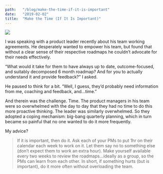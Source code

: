 ```yaml
---
path:	"/blog/make-the-time-if-it-is-important"
date:	"2019-02-02"
title:	"Make the Time (If It Is Important)"
---
```


![](/images/1*zkVZPIaS2cr7eJn16HcQew.jpeg)

I was speaking with a product leader recently about his team working agreements. He desperately wanted to empower his team, but found that without a clear sense of their respective roadmaps he couldn’t advocate for their needs effectively.

“What would it take for them to have always up to date, outcome-focused, and suitably decomposed 6 month roadmap? And for you to actually understand it and provide feedback?” I asked.

He paused to think for a bit. “Well, I guess, they’d probably need information from me, coaching and feedback, and…time.”

And therein was the challenge. Time. The product managers in his team were so overwhelmed with the day to day that they had no time to do this more proactive thinking. The leader was similarly overwhelmed. So they adopted a coping mechanism: big-bang quarterly planning, which in turn became so painful that no one wanted to do it more frequently.

My advice?


> If it is important, then do it. Ask each of your PMs to put 1hr on their calendar each week to work on it. Let them say no to something else (don’t expect them to work an extra hour). Make yourself available every two weeks to review the roadmaps…ideally as a group, so the PMs can learn from each other. In short, if something hurts (but is important), do it more often without overloading the team.
